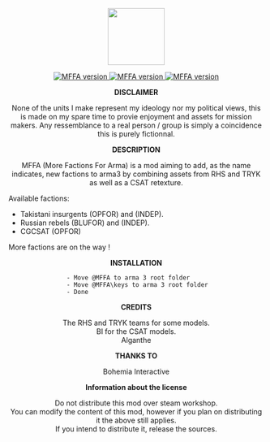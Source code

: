 <p align="center">
    <img src="https://github.com/alganthe/MFFA/blob/master/assets/MFFA_logo.png"
         height="112">
</p>         
<p align="center">
    <a href="https://github.com/alganthe/MFFA/releases">
        <img src="https://img.shields.io/badge/version-1.0.5-orange.svg"
             alt="MFFA version">
    </a>
    <a href="https://github.com/alganthe/MFFA/releases/download/1.0.5/MFFA_1.0.5.zip">
        <img src="https://img.shields.io/badge/Download-Click%20me%20!!!-green.svg"
             alt="MFFA version">
    </a>
    <a href="http://www.bistudio.com/community/licenses/arma-public-license-share-alike">
        <img src="https://img.shields.io/badge/license-APL--SA-lightgrey.svg"
             alt="MFFA version">
    </a>
</p>

<p align="center">
<b>DISCLAIMER</b>
 </p>
 <p align="center">
None of the units I make represent my ideology nor my political views, this is made on my spare time to provie enjoyment and assets for mission makers.
Any ressemblance to a real person / group is simply a coincidence this is purely fictionnal.
</p>
<p align="center">
<b>DESCRIPTION</b>
</p>

<p align="center">
MFFA (More Factions For Arma) is a mod aiming to add, as the name indicates, new factions to arma3 by combining assets from RHS and TRYK as well as a CSAT retexture.</br>
</p>

Available factions:

- Takistani insurgents (OPFOR) and (INDEP).
- Russian rebels (BLUFOR) and (INDEP).
- CGCSAT (OPFOR)


More factions are on the way !
</p>
<p align="center">
<b>INSTALLATION</b>
</p>

					- Move @MFFA to arma 3 root folder
					- Move @MFFA\keys to arma 3 root folder
					- Done


<p align="center">
<b>CREDITS</b>
</p><p align="center">
The RHS and TRYK teams for some models.</br>
BI for the CSAT models.</br>
Alganthe</br></p>


<p align="center">
<b>THANKS TO</b>
</p><p align="center">
 Bohemia Interactive
</p>

<p align="center">
<b>Information about the license</b>
</p>
<p align="center">
Do not distribute this mod over steam workshop.</br>
You can modify the content of this mod, however if you plan on distributing it the above still applies.</br>
If you intend to distribute it, release the sources.</br>
</p>
